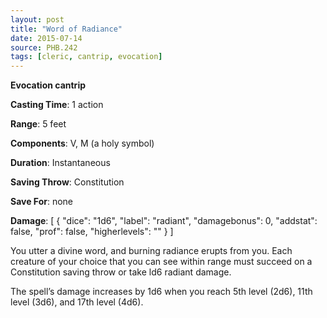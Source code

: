 ```yaml
---
layout: post
title: "Word of Radiance"
date: 2015-07-14
source: PHB.242
tags: [cleric, cantrip, evocation]
---
```


**Evocation cantrip**

**Casting Time**: 1 action

**Range**: 5 feet

**Components**: V, M (a holy symbol)

**Duration**: Instantaneous

**Saving Throw**: Constitution

**Save For**: none

**Damage**: [ { "dice": "1d6", "label": "radiant", "damagebonus": 0, "addstat": false, "prof": false, "higherlevels": "" } ]

You utter a divine word, and burning radiance erupts from you. Each creature of your choice that you can see within range must succeed on a Constitution saving
throw or take ld6 radiant damage.

The spell’s damage increases by 1d6 when you reach 5th level (2d6), 11th level (3d6), and 17th level (4d6).